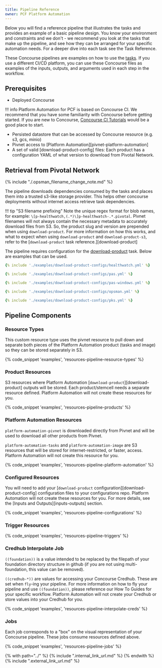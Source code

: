 ```yaml
---
title: Pipeline Reference
owner: PCF Platform Automation
---
```


Below you will find a reference pipeline that illustrates the tasks and provides an example of a basic pipeline design. You know your environment and constraints and we don't - we recommend you look at the tasks that make up the pipeline, and see how they can be arranged for your specific automation needs. For a deeper dive into each task see the Task Reference.

These Concourse pipelines are examples on how to use the [tasks](../reference/task.md). If you use a different CI/CD platform, you can use these Concourse files as examples of the inputs, outputs, and arguments used in each step in the workflow.

## Prerequisites

* Deployed Concourse

!!! info
    Platform Automation for PCF is based on Concourse CI.
    We recommend that you have some familiarity with Concourse before getting started.
    If you are new to Concourse, [Concourse CI Tutorials](https://docs.pivotal.io/p-concourse/3-0/guides.html) would be a good place to start.

* Persisted datastore that can be accessed by Concourse resource (e.g. s3, gcs, minio)
* Pivnet access to [Platform Automation][pivnet-platform-automation]
* A set of valid [download-product-config] files: Each product has a configuration YAML of what version to download from Pivotal Network.

## Retrieval from Pivotal Network

{% include "./.opsman_filename_change_note.md" %}

The pipeline downloads dependencies consumed by the tasks
and places them into a trusted s3-like storage provider.
This helps other concourse deployments without internet access
retrieve task dependencies.

!!! tip "S3 filename prefixing"
    Note the unique regex format for blob names,
    for example: `\[p-healthwatch,(.*)\]p-healthwatch-.*.pivotal`.
    Pivnet filenames will not always contain the necessary metadata
    to accurately download files from S3.
    So, the product slug and version are prepended when using `download-product`.
    For more information on how this works,
    and what to expect when using `download-product` and `download-product-s3`,
    refer to the [`download-product` task reference.][download-product]

The pipeline requires configuration for the [download-product](../reference/task.md#download-product) task.
Below are examples that can be used.

``` yaml tab="Healthwatch"
{% include './examples/download-product-configs/healthwatch.yml' %}
```

``` yaml tab="PAS"
{% include './examples/download-product-configs/pas.yml' %}
```

``` yaml tab="PAS Windows"
{% include './examples/download-product-configs/pas-windows.yml' %}
```

``` yaml tab="OpsMan"
{% include './examples/download-product-configs/opsman.yml' %}
```

``` yaml tab="PKS"
{% include './examples/download-product-configs/pks.yml' %}
```

## Pipeline Components

### Resource Types

This custom resource type uses the pivnet resource
to pull down and separate both pieces of the Platform Automation product (tasks and image)
so they can be stored separately in S3.

{% code_snippet 'examples', 'resources-pipeline-resource-types' %}

### Product Resources

S3 resources where Platform Automation [`download-product`][download-product] outputs will be stored.
Each product/stemcell needs a separate resource defined.
Platform Automation will not create these resources for you.

{% code_snippet 'examples', 'resources-pipeline-products' %}

### Platform Automation Resources

`platform-automation-pivnet` is downloaded directly from Pivnet
and will be used to download all other products from Pivnet.

`platform-automation-tasks` and `platform-automation-image` are S3 resources
that will be stored for internet-restricted, or faster, access.
Platform Automation will not create this resource for you.

{% code_snippet 'examples', 'resources-pipeline-platform-automation' %}

### Configured Resources

You will need to add your [`download-product` configuration][download-product-config] configuration files
to your configurations repo.
Platform Automation will not create these resources for you.
For more details, see the [Inputs and Outputs][inputs-outputs] section.

{% code_snippet 'examples', 'resources-pipeline-configurations' %}

### Trigger Resources

{% code_snippet 'examples', 'resources-pipeline-triggers' %}

### Credhub Interpolate Job

`((foundation))` is a value
intended to be replaced by the filepath
of your foundation directory structure in github
(if you are not using multi-foundation, this value can be removed).

`((credhub-*))` are values for accessing your Concourse Credhub.
These are set when `fly`-ing your pipeline.
For more information on how to fly your pipeline
and use `((foundation))`,
please reference our How To Guides for your specific workflow.
Platform Automation will not create your Credhub or store values into your Credhub for you.

{% code_snippet 'examples', 'resources-pipeline-interpolate-creds' %}

### Jobs

Each job corresponds to a "box" on the visual representation of your Concourse pipeline.
These jobs consume resources defined above.

{% code_snippet 'examples', 'resources-pipeline-jobs' %}

{% with path="../" %}
    {% include ".internal_link_url.md" %}
{% endwith %}
{% include ".external_link_url.md" %}
